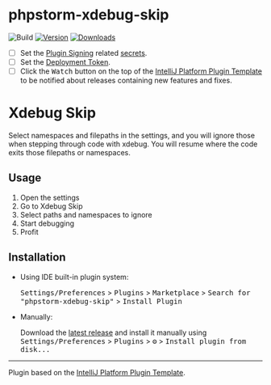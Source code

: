 # phpstorm-xdebug-skip

![Build](https://github.com/tschallacka/phpstorm-xdebug-skip/workflows/Build/badge.svg)
[![Version](https://img.shields.io/jetbrains/plugin/v/de.tschallacka.phpstormxdebugskip.svg)](https://plugins.jetbrains.com/plugin/de.tschallacka.phpstormxdebugskip)
[![Downloads](https://img.shields.io/jetbrains/plugin/d/de.tschallacka.phpstormxdebugskip.svg)](https://plugins.jetbrains.com/plugin/de.tschallacka.phpstormxdebugskip)

- [ ] Set the [Plugin Signing](https://plugins.jetbrains.com/docs/intellij/plugin-signing.html?from=IJPluginTemplate) related [secrets](https://github.com/JetBrains/intellij-platform-plugin-template#environment-variables).
- [ ] Set the [Deployment Token](https://plugins.jetbrains.com/docs/marketplace/plugin-upload.html?from=IJPluginTemplate).
- [ ] Click the <kbd>Watch</kbd> button on the top of the [IntelliJ Platform Plugin Template][template] to be notified about releases containing new features and fixes.

<!-- Plugin description -->
# Xdebug Skip

Select namespaces and filepaths in the settings, and you will ignore those when stepping through code with xdebug.
You will resume where the code exits those filepaths or namespaces.

## Usage

1. Open the settings
2. Go to Xdebug Skip
3. Select paths and namespaces to ignore
4. Start debugging
5. Profit

<!-- Plugin description end -->

## Installation

- Using IDE built-in plugin system:
  
  <kbd>Settings/Preferences</kbd> > <kbd>Plugins</kbd> > <kbd>Marketplace</kbd> > <kbd>Search for "phpstorm-xdebug-skip"</kbd> >
  <kbd>Install Plugin</kbd>
  
- Manually:

  Download the [latest release](https://github.com/tschallacka/phpstorm-xdebug-skip/releases/latest) and install it manually using
  <kbd>Settings/Preferences</kbd> > <kbd>Plugins</kbd> > <kbd>⚙️</kbd> > <kbd>Install plugin from disk...</kbd>


---
Plugin based on the [IntelliJ Platform Plugin Template][template].

[template]: https://github.com/JetBrains/intellij-platform-plugin-template
[docs:plugin-description]: https://plugins.jetbrains.com/docs/intellij/plugin-user-experience.html#plugin-description-and-presentation
